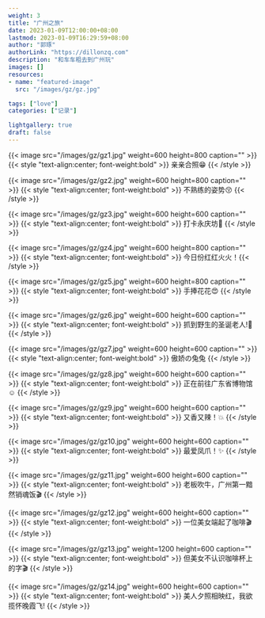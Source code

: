 ```yaml
---
weight: 3
title: "广州之旅"
date: 2023-01-09T12:00:00+08:00
lastmod: 2023-01-09T16:29:59+08:00
author: "郭琢"
authorLink: "https://dillonzq.com"
description: "和车车粗去到广州玩"
images: []
resources:
- name: "featured-image"
  src: "/images/gz/gz.jpg"

tags: ["love"]
categories: ["记录"]

lightgallery: true
draft: false
---
```




{{< image src="/images/gz/gz1.jpg" weight=600 height=800 caption="" >}}
{{< style "text-align:center; font-weight:bold" >}} 亲亲合照:grin: {{< /style >}}
<br/>

{{< image src="/images/gz/gz2.jpg" weight=600 height=800 caption="" >}}
{{< style "text-align:center; font-weight:bold" >}} 不熟练的姿势:kissing_closed_eyes: {{< /style >}}
<br/>

{{< image src="/images/gz/gz3.jpg" weight=600 height=600 caption="" >}}
{{< style "text-align:center; font-weight:bold" >}} 打卡永庆坊:heartbeat: {{< /style >}}
<br/>

{{< image src="/images/gz/gz4.jpg" weight=600 height=800 caption="" >}}
{{< style "text-align:center; font-weight:bold" >}} 今日份红红火火！{{< /style >}}
<br/>

{{< image src="/images/gz/gz5.jpg" weight=600 height=800 caption="" >}}
{{< style "text-align:center; font-weight:bold" >}} 手捧花花:heart_eyes: {{< /style >}}
<br/>

{{< image src="/images/gz/gz6.jpg" weight=600 height=600 caption="" >}}
{{< style "text-align:center; font-weight:bold" >}} 抓到野生的圣诞老人!:blossom: {{< /style >}}
<br/>

{{< image src="/images/gz/gz7.jpg" weight=600 height=600 caption="" >}}
{{< style "text-align:center; font-weight:bold" >}} 傲娇の兔兔 {{< /style >}}
<br/>

{{< image src="/images/gz/gz8.jpg" weight=600 height=600 caption="" >}}
{{< style "text-align:center; font-weight:bold" >}} 正在前往广东省博物馆:relaxed: {{< /style >}}
<br/>

{{< image src="/images/gz/gz9.jpg" weight=600 height=600 caption="" >}}
{{< style "text-align:center; font-weight:bold" >}} 又香又辣！:boom: {{< /style >}}
<br/>

{{< image src="/images/gz/gz10.jpg" weight=600 height=600 caption="" >}}
{{< style "text-align:center; font-weight:bold" >}} 最爱凤爪！:sparkles: {{< /style >}}
<br/>

{{< image src="/images/gz/gz11.jpg" weight=600 height=600 caption="" >}}
{{< style "text-align:center; font-weight:bold" >}} 老板吹牛，广州第一黯然销魂饭:clapper: {{< /style >}}
<br/>

{{< image src="/images/gz/gz12.jpg" weight=600 height=600 caption="" >}}
{{< style "text-align:center; font-weight:bold" >}} 一位美女端起了咖啡:clapper: {{< /style >}}
<br/>

{{< image src="/images/gz/gz13.jpg" weight=1200 height=600 caption="" >}}
{{< style "text-align:center; font-weight:bold" >}} 但美女不认识咖啡杯上的字:clapper: {{< /style >}}
<br/>

{{< image src="/images/gz/gz14.jpg" weight=600 height=600 caption="" >}}
{{< style "text-align:center; font-weight:bold" >}} 美人夕照相映红，我欲揽怀晚霞飞! {{< /style >}}
<br/>




